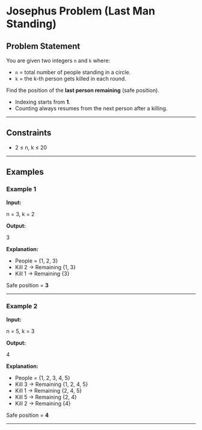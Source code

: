 # Josephus Problem (Last Man Standing)

## Problem Statement
You are given two integers `n` and `k` where:  
- `n` = total number of people standing in a circle.  
- `k` = the k-th person gets killed in each round.  

Find the position of the **last person remaining** (safe position).  

- Indexing starts from **1**.  
- Counting always resumes from the next person after a killing.  

---

## Constraints
- 2 ≤ n, k ≤ 20  

---

## Examples

### Example 1
**Input:**  

n = 3, k = 2

**Output:**  

3

**Explanation:**  
- People = {1, 2, 3}  
- Kill 2 → Remaining {1, 3}  
- Kill 1 → Remaining {3}  

Safe position = **3**

---

### Example 2
**Input:**  

n = 5, k = 3

**Output:**  

4

**Explanation:**  
- People = {1, 2, 3, 4, 5}  
- Kill 3 → Remaining {1, 2, 4, 5}  
- Kill 1 → Remaining {2, 4, 5}  
- Kill 5 → Remaining {2, 4}  
- Kill 2 → Remaining {4}  

Safe position = **4**

---
